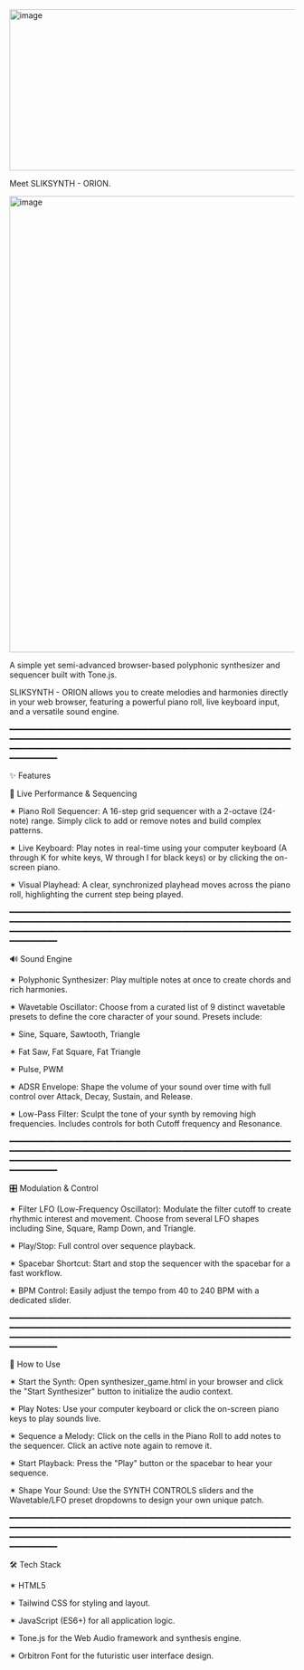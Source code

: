 <img width="986" height="285" alt="image" src="https://github.com/user-attachments/assets/e8dcfbc7-0d1d-4cbb-9d2e-41645ff7b738" />

Meet SLIKSYNTH - ORION.

<img width="1314" height="806" alt="image" src="https://github.com/user-attachments/assets/e4964987-06d7-4131-808c-e72057a1244a" />

A simple yet semi-advanced browser-based polyphonic synthesizer and sequencer built with Tone.js. 

SLIKSYNTH - ORION allows you to create melodies and harmonies directly in your web browser, 
featuring a powerful piano roll, live keyboard input, and a versatile sound engine.

━━━━━━━━━━━━━━━━━━━━━━━━━━━━━━━━━━━━━━━━━━━━━━━━━━━━━━━━━━━━━━━━━━━━━━━━━━━━━━━━━━━━━━━━━━━━━━━━━━━━━━━━━━━━━━━━━━━━━━━━━━━━━━━━━━━━━━━━━━━━━━━━━━━━━━━━━━━━━━━━━━━━━━━━━━━━━━━━━━━━━━━━━━━

✨ Features

🎹 Live Performance & Sequencing

✶ Piano Roll Sequencer: A 16-step grid sequencer with a 2-octave (24-note) range. Simply click to add or remove notes and build complex patterns.

✶ Live Keyboard: Play notes in real-time using your computer keyboard (A through K for white keys, W through I for black keys) or by clicking the on-screen piano.

✶ Visual Playhead: A clear, synchronized playhead moves across the piano roll, highlighting the current step being played.

━━━━━━━━━━━━━━━━━━━━━━━━━━━━━━━━━━━━━━━━━━━━━━━━━━━━━━━━━━━━━━━━━━━━━━━━━━━━━━━━━━━━━━━━━━━━━━━━━━━━━━━━━━━━━━━━━━━━━━━━━━━━━━━━━━━━━━━━━━━━━━━━━━━━━━━━━━━━━━━━━━━━━━━━━━━━━━━━━━━━━━━━━━━

🔊 Sound Engine

✶ Polyphonic Synthesizer: Play multiple notes at once to create chords and rich harmonies.

✶ Wavetable Oscillator: Choose from a curated list of 9 distinct wavetable presets to define the core character of your sound. Presets include:

✶ Sine, Square, Sawtooth, Triangle

✶ Fat Saw, Fat Square, Fat Triangle

✶ Pulse, PWM

✶ ADSR Envelope: Shape the volume of your sound over time with full control over Attack, Decay, Sustain, and Release.

✶ Low-Pass Filter: Sculpt the tone of your synth by removing high frequencies. Includes controls for both Cutoff frequency and Resonance.

━━━━━━━━━━━━━━━━━━━━━━━━━━━━━━━━━━━━━━━━━━━━━━━━━━━━━━━━━━━━━━━━━━━━━━━━━━━━━━━━━━━━━━━━━━━━━━━━━━━━━━━━━━━━━━━━━━━━━━━━━━━━━━━━━━━━━━━━━━━━━━━━━━━━━━━━━━━━━━━━━━━━━━━━━━━━━━━━━━━━━━━━━━━

🎛️ Modulation & Control

✶ Filter LFO (Low-Frequency Oscillator): Modulate the filter cutoff to create rhythmic interest and movement. Choose from several LFO shapes including Sine, Square, Ramp Down, and Triangle.

✶ Play/Stop: Full control over sequence playback.

✶ Spacebar Shortcut: Start and stop the sequencer with the spacebar for a fast workflow.

✶ BPM Control: Easily adjust the tempo from 40 to 240 BPM with a dedicated slider.

━━━━━━━━━━━━━━━━━━━━━━━━━━━━━━━━━━━━━━━━━━━━━━━━━━━━━━━━━━━━━━━━━━━━━━━━━━━━━━━━━━━━━━━━━━━━━━━━━━━━━━━━━━━━━━━━━━━━━━━━━━━━━━━━━━━━━━━━━━━━━━━━━━━━━━━━━━━━━━━━━━━━━━━━━━━━━━━━━━━━━━━━━━━

🚀 How to Use

✶ Start the Synth: Open synthesizer_game.html in your browser and click the "Start Synthesizer" button to initialize the audio context.

✶ Play Notes: Use your computer keyboard or click the on-screen piano keys to play sounds live.

✶ Sequence a Melody: Click on the cells in the Piano Roll to add notes to the sequencer. Click an active note again to remove it.

✶ Start Playback: Press the "Play" button or the spacebar to hear your sequence.

✶ Shape Your Sound: Use the SYNTH CONTROLS sliders and the Wavetable/LFO preset dropdowns to design your own unique patch.

━━━━━━━━━━━━━━━━━━━━━━━━━━━━━━━━━━━━━━━━━━━━━━━━━━━━━━━━━━━━━━━━━━━━━━━━━━━━━━━━━━━━━━━━━━━━━━━━━━━━━━━━━━━━━━━━━━━━━━━━━━━━━━━━━━━━━━━━━━━━━━━━━━━━━━━━━━━━━━━━━━━━━━━━━━━━━━━━━━━━━━━━━━━

🛠️ Tech Stack

✶ HTML5

✶ Tailwind CSS for styling and layout.

✶ JavaScript (ES6+) for all application logic.

✶ Tone.js for the Web Audio framework and synthesis engine.

✶ Orbitron Font for the futuristic user interface design.
